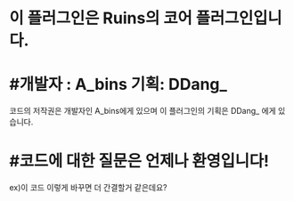 # **이 플러그인은 Ruins의 코어 플러그인입니다.**

# **#개발자 : A_bins 기획: DDang_**

코드의 저작권은 개발자인 A_bins에게 있으며 이 플러그인의 기획은 DDang_ 에게 있습니다.

# **#코드에 대한 질문은 언제나 환영입니다!**

ex)이 코드 이렇게 바꾸면 더 간결할거 같은데요?